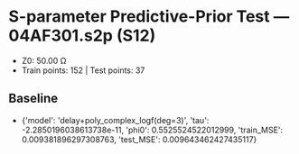 # S-parameter Predictive-Prior Test — 04AF301.s2p (S12)
- Z0: 50.00 Ω
- Train points: 152  |  Test points: 37

## Baseline
- {'model': 'delay+poly_complex_logf(deg=3)', 'tau': -2.2850196038613738e-11, 'phi0': 0.5525524522012999, 'train_MSE': 0.009381896297308763, 'test_MSE': 0.009643462427435117}